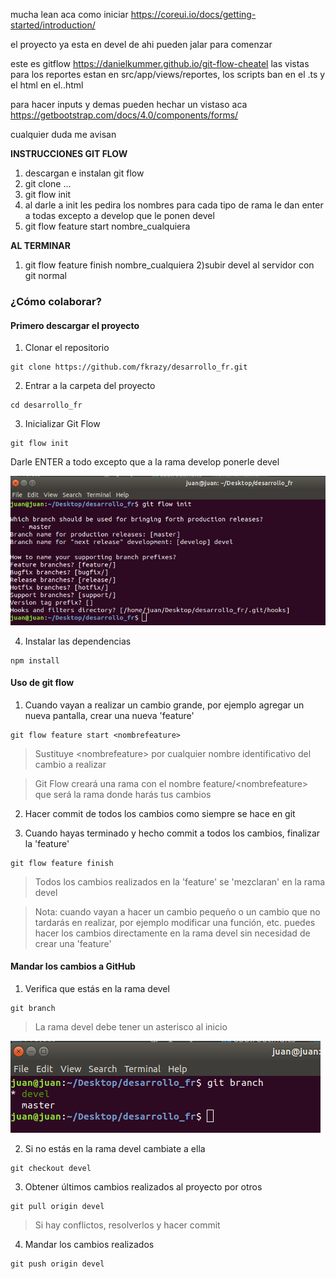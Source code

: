 mucha lean aca como iniciar
https://coreui.io/docs/getting-started/introduction/

el proyecto ya esta en devel de ahi pueden jalar para comenzar

este es gitflow https://danielkummer.github.io/git-flow-cheatel 
las vistas para los reportes estan en src/app/views/reportes, los scripts ban en el .ts y el html en el..html


para hacer inputs y demas pueden hechar un vistaso aca https://getbootstrap.com/docs/4.0/components/forms/

cualquier duda me avisan


<strong>INSTRUCCIONES GIT FLOW</strong>
  1) descargan e instalan git flow
  2) git clone ...
  3) git flow init
  4) al darle a init les pedira los nombres para cada tipo de rama le dan enter a todas excepto a develop que le ponen devel
  4) git flow feature start nombre_cualquiera
  
 <strong>AL TERMINAR </strong>
  1) git flow feature finish nombre_cualquiera
  2)subir devel al servidor con git normal

### ¿Cómo colaborar?

#### Primero descargar el proyecto
1. Clonar el repositorio
```
git clone https://github.com/fkrazy/desarrollo_fr.git
```
2. Entrar a la carpeta del proyecto
``` 
cd desarrollo_fr
```
3. Inicializar Git Flow
```
git flow init
```
Darle ENTER a todo excepto que a la rama develop ponerle devel

![alt text](https://github.com/fkrazy/desarrollo_fr/raw/devel/docs/img/gitflowinit.png "resultado de git flow init") 

4. Instalar las dependencias
``` 
npm install
```

#### Uso de git flow

1. Cuando vayan a realizar un cambio grande, por ejemplo agregar un nueva pantalla, crear una nueva 'feature'
```
git flow feature start <nombrefeature>
```
>Sustituye <nombrefeature\> por cualquier nombre identificativo del cambio a realizar

   >Git Flow creará una rama con el nombre feature/\<nombrefeature\> que será la rama donde harás tus cambios
2. Hacer commit de todos los cambios como siempre se hace en git

3. Cuando hayas terminado y hecho commit a todos los cambios, finalizar la 'feature'
``` 
git flow feature finish
```
>Todos los cambios realizados en la 'feature' se 'mezclaran' en la rama devel

>Nota: cuando vayan a hacer un cambio pequeño o un cambio que no tardarás en realizar, por ejemplo modificar una función, etc. puedes hacer los cambios directamente en la rama devel sin necesidad de crear una 'feature'

#### Mandar los cambios a GitHub

1. Verifica que estás en la rama devel
```
git branch
```
>La rama devel debe tener un asterisco al inicio

![alt text](https://github.com/fkrazy/desarrollo_fr/raw/devel/docs/img/gitbranch.png "resultado de git flow init") 

2. Si no estás en la rama devel cambiate a ella
```
git checkout devel
```
3. Obtener últimos cambios realizados al proyecto por otros
```
git pull origin devel
```
>Si hay conflictos, resolverlos y hacer commit
4. Mandar los cambios realizados
```
git push origin devel
```

